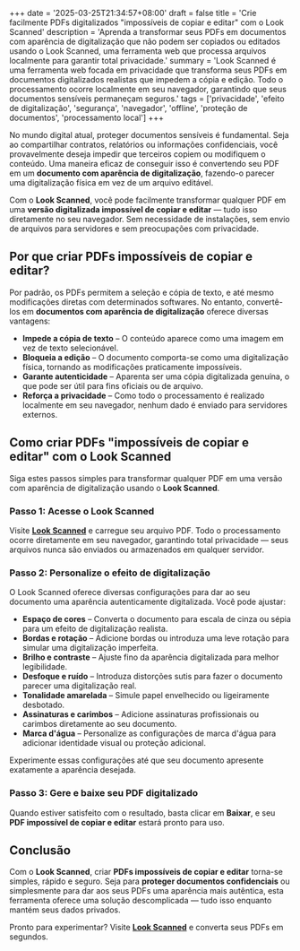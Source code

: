 +++
date = '2025-03-25T21:34:57+08:00'
draft = false
title = 'Crie facilmente PDFs digitalizados "impossíveis de copiar e editar" com o Look Scanned'
description = 'Aprenda a transformar seus PDFs em documentos com aparência de digitalização que não podem ser copiados ou editados usando o Look Scanned, uma ferramenta web que processa arquivos localmente para garantir total privacidade.'
summary = 'Look Scanned é uma ferramenta web focada em privacidade que transforma seus PDFs em documentos digitalizados realistas que impedem a cópia e edição. Todo o processamento ocorre localmente em seu navegador, garantindo que seus documentos sensíveis permaneçam seguros.'
tags = ['privacidade', 'efeito de digitalização', 'segurança', 'navegador', 'offline', 'proteção de documentos', 'processamento local']
+++

No mundo digital atual, proteger documentos sensíveis é fundamental. Seja ao compartilhar contratos, relatórios ou informações confidenciais, você provavelmente deseja impedir que terceiros copiem ou modifiquem o conteúdo. Uma maneira eficaz de conseguir isso é convertendo seu PDF em um **documento com aparência de digitalização**, fazendo-o parecer uma digitalização física em vez de um arquivo editável.

Com o **Look Scanned**, você pode facilmente transformar qualquer PDF em uma **versão digitalizada impossível de copiar e editar** — tudo isso diretamente no seu navegador. Sem necessidade de instalações, sem envio de arquivos para servidores e sem preocupações com privacidade.

## Por que criar PDFs impossíveis de copiar e editar?

Por padrão, os PDFs permitem a seleção e cópia de texto, e até mesmo modificações diretas com determinados softwares. No entanto, convertê-los em **documentos com aparência de digitalização** oferece diversas vantagens:

- **Impede a cópia de texto** – O conteúdo aparece como uma imagem em vez de texto selecionável.
- **Bloqueia a edição** – O documento comporta-se como uma digitalização física, tornando as modificações praticamente impossíveis.
- **Garante autenticidade** – Aparenta ser uma cópia digitalizada genuína, o que pode ser útil para fins oficiais ou de arquivo.
- **Reforça a privacidade** – Como todo o processamento é realizado localmente em seu navegador, nenhum dado é enviado para servidores externos.

## Como criar PDFs "impossíveis de copiar e editar" com o Look Scanned

Siga estes passos simples para transformar qualquer PDF em uma versão com aparência de digitalização usando o **Look Scanned**.

### Passo 1: Acesse o Look Scanned

Visite **[Look Scanned](https://lookscanned.io)** e carregue seu arquivo PDF. Todo o processamento ocorre diretamente em seu navegador, garantindo total privacidade — seus arquivos nunca são enviados ou armazenados em qualquer servidor.

### Passo 2: Personalize o efeito de digitalização

O Look Scanned oferece diversas configurações para dar ao seu documento uma aparência autenticamente digitalizada. Você pode ajustar:

- **Espaço de cores** – Converta o documento para escala de cinza ou sépia para um efeito de digitalização realista.
- **Bordas e rotação** – Adicione bordas ou introduza uma leve rotação para simular uma digitalização imperfeita.
- **Brilho e contraste** – Ajuste fino da aparência digitalizada para melhor legibilidade.
- **Desfoque e ruído** – Introduza distorções sutis para fazer o documento parecer uma digitalização real.
- **Tonalidade amarelada** – Simule papel envelhecido ou ligeiramente desbotado.
- **Assinaturas e carimbos** – Adicione assinaturas profissionais ou carimbos diretamente ao seu documento.
- **Marca d'água** – Personalize as configurações de marca d'água para adicionar identidade visual ou proteção adicional.

Experimente essas configurações até que seu documento apresente exatamente a aparência desejada.

### Passo 3: Gere e baixe seu PDF digitalizado

Quando estiver satisfeito com o resultado, basta clicar em **Baixar**, e seu **PDF impossível de copiar e editar** estará pronto para uso.

## Conclusão

Com o **Look Scanned**, criar **PDFs impossíveis de copiar e editar** torna-se simples, rápido e seguro. Seja para **proteger documentos confidenciais** ou simplesmente para dar aos seus PDFs uma aparência mais autêntica, esta ferramenta oferece uma solução descomplicada — tudo isso enquanto mantém seus dados privados.

Pronto para experimentar? Visite **[Look Scanned](https://lookscanned.io)** e converta seus PDFs em segundos.
